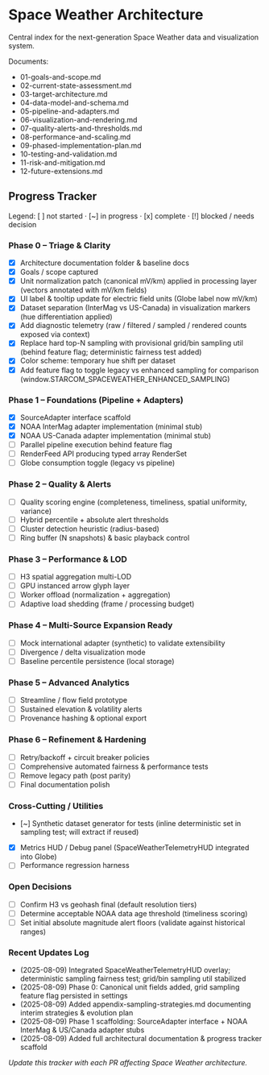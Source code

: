 # Space Weather Architecture

Central index for the next-generation Space Weather data and visualization system.

Documents:
- 01-goals-and-scope.md
- 02-current-state-assessment.md
- 03-target-architecture.md
- 04-data-model-and-schema.md
- 05-pipeline-and-adapters.md
- 06-visualization-and-rendering.md
- 07-quality-alerts-and-thresholds.md
- 08-performance-and-scaling.md
- 09-phased-implementation-plan.md
- 10-testing-and-validation.md
- 11-risk-and-mitigation.md
- 12-future-extensions.md

## Progress Tracker
Legend: [ ] not started · [~] in progress · [x] complete · [!] blocked / needs decision

### Phase 0 – Triage & Clarity
- [x] Architecture documentation folder & baseline docs
- [x] Goals / scope captured
- [x] Unit normalization patch (canonical mV/km) applied in processing layer (vectors annotated with mV/km fields)
- [x] UI label & tooltip update for electric field units (Globe label now mV/km)
- [x] Dataset separation (InterMag vs US-Canada) in visualization markers (hue differentiation applied)
- [x] Add diagnostic telemetry (raw / filtered / sampled / rendered counts exposed via context)
- [x] Replace hard top-N sampling with provisional grid/bin sampling util (behind feature flag; deterministic fairness test added)
- [x] Color scheme: temporary hue shift per dataset
- [x] Add feature flag to toggle legacy vs enhanced sampling for comparison (window.STARCOM_SPACEWEATHER_ENHANCED_SAMPLING)

### Phase 1 – Foundations (Pipeline + Adapters)
- [x] SourceAdapter interface scaffold
- [x] NOAA InterMag adapter implementation (minimal stub)
- [x] NOAA US-Canada adapter implementation (minimal stub)
- [ ] Parallel pipeline execution behind feature flag
- [ ] RenderFeed API producing typed array RenderSet
- [ ] Globe consumption toggle (legacy vs pipeline)

### Phase 2 – Quality & Alerts
- [ ] Quality scoring engine (completeness, timeliness, spatial uniformity, variance)
- [ ] Hybrid percentile + absolute alert thresholds
- [ ] Cluster detection heuristic (radius-based)
- [ ] Ring buffer (N snapshots) & basic playback control

### Phase 3 – Performance & LOD
- [ ] H3 spatial aggregation multi-LOD
- [ ] GPU instanced arrow glyph layer
- [ ] Worker offload (normalization + aggregation)
- [ ] Adaptive load shedding (frame / processing budget)

### Phase 4 – Multi-Source Expansion Ready
- [ ] Mock international adapter (synthetic) to validate extensibility
- [ ] Divergence / delta visualization mode
- [ ] Baseline percentile persistence (local storage)

### Phase 5 – Advanced Analytics
- [ ] Streamline / flow field prototype
- [ ] Sustained elevation & volatility alerts
- [ ] Provenance hashing & optional export

### Phase 6 – Refinement & Hardening
- [ ] Retry/backoff + circuit breaker policies
- [ ] Comprehensive automated fairness & performance tests
- [ ] Remove legacy path (post parity)
- [ ] Final documentation polish

### Cross-Cutting / Utilities
- [~] Synthetic dataset generator for tests (inline deterministic set in sampling test; will extract if reused)
- [x] Metrics HUD / Debug panel (SpaceWeatherTelemetryHUD integrated into Globe)
- [ ] Performance regression harness

### Open Decisions
- [ ] Confirm H3 vs geohash final (default resolution tiers)
- [ ] Determine acceptable NOAA data age threshold (timeliness scoring)
- [ ] Set initial absolute magnitude alert floors (validate against historical ranges)

### Recent Updates Log
- (2025-08-09) Integrated SpaceWeatherTelemetryHUD overlay; deterministic sampling fairness test; grid/bin sampling util stabilized
- (2025-08-09) Phase 0: Canonical unit fields added, grid sampling feature flag persisted in settings
- (2025-08-09) Added appendix-sampling-strategies.md documenting interim strategies & evolution plan
- (2025-08-09) Phase 1 scaffolding: SourceAdapter interface + NOAA InterMag & US/Canada adapter stubs
- (2025-08-09) Added full architectural documentation & progress tracker scaffold

_Update this tracker with each PR affecting Space Weather architecture._
